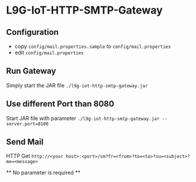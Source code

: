 # L9G-IoT-HTTP-SMTP-Gateway

## Configuration

- copy `config/mail.properties.sample` to `config/mail.properties`
- edit `config/mail.properties`

## Run Gateway

Simply start the JAR file `./l9g-iot-http-smtp-gateway.jar`

## Use different Port than 8080

Start JAR file with parameter `./l9g-iot-http-smtp-gateway.jar --server.port=8100`

## Send Mail

HTTP Get `http://<your host>:<port>/sm?fr=<from>?to=<to>?su=<subject>?me=<message>`

** No parameter is required **
